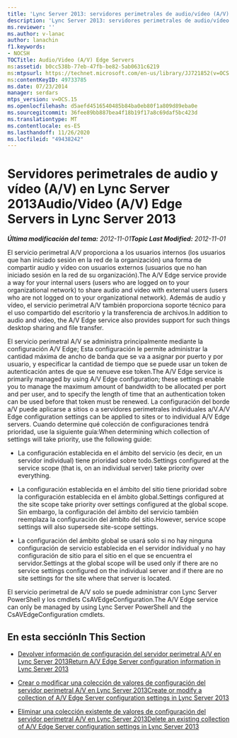 ```yaml
---
title: 'Lync Server 2013: servidores perimetrales de audio/vídeo (A/V)'
description: 'Lync Server 2013: servidores perimetrales de audio/vídeo (A/V).'
ms.reviewer: ''
ms.author: v-lanac
author: lanachin
f1.keywords:
- NOCSH
TOCTitle: Audio/Video (A/V) Edge Servers
ms:assetid: b0cc538b-77eb-47fb-be82-5ab0631c6219
ms:mtpsurl: https://technet.microsoft.com/en-us/library/JJ721852(v=OCS.15)
ms:contentKeyID: 49733785
ms.date: 07/23/2014
manager: serdars
mtps_version: v=OCS.15
ms.openlocfilehash: d5aefd4516540485b84ba0eb80f1a809d89eba0e
ms.sourcegitcommit: 36fee89bb887bea4f18b19f17a8c69daf5bc423d
ms.translationtype: MT
ms.contentlocale: es-ES
ms.lasthandoff: 11/26/2020
ms.locfileid: "49438242"
---
```

# <a name="audiovideo-av-edge-servers-in-lync-server-2013"></a><span data-ttu-id="b24f3-103">Servidores perimetrales de audio y vídeo (A/V) en Lync Server 2013</span><span class="sxs-lookup"><span data-stu-id="b24f3-103">Audio/Video (A/V) Edge Servers in Lync Server 2013</span></span>

<div data-xmlns="http://www.w3.org/1999/xhtml">

<div class="topic" data-xmlns="http://www.w3.org/1999/xhtml" data-msxsl="urn:schemas-microsoft-com:xslt" data-cs="https://msdn.microsoft.com/">

<div data-asp="https://msdn2.microsoft.com/asp">



</div>

<div id="mainSection">

<div id="mainBody"><span data-ttu-id="b24f3-104">

<span> </span></span><span class="sxs-lookup"><span data-stu-id="b24f3-104">

<span> </span></span></span>

<span data-ttu-id="b24f3-105">_**Última modificación del tema:** 2012-11-01_</span><span class="sxs-lookup"><span data-stu-id="b24f3-105">_**Topic Last Modified:** 2012-11-01_</span></span>

<span data-ttu-id="b24f3-106">El servicio perimetral A/V proporciona a los usuarios internos (los usuarios que han iniciado sesión en la red de la organización) una forma de compartir audio y vídeo con usuarios externos (usuarios que no han iniciado sesión en la red de su organización).</span><span class="sxs-lookup"><span data-stu-id="b24f3-106">The A/V Edge service provide a way for your internal users (users who are logged on to your organizational network) to share audio and video with external users (users who are not logged on to your organizational network).</span></span> <span data-ttu-id="b24f3-107">Además de audio y vídeo, el servicio perimetral A/V también proporciona soporte técnico para el uso compartido del escritorio y la transferencia de archivos.</span><span class="sxs-lookup"><span data-stu-id="b24f3-107">In addition to audio and video, the A/V Edge service also provides support for such things desktop sharing and file transfer.</span></span>

<span data-ttu-id="b24f3-108">El servicio perimetral A/V se administra principalmente mediante la configuración A/V Edge; Esta configuración le permite administrar la cantidad máxima de ancho de banda que se va a asignar por puerto y por usuario, y especificar la cantidad de tiempo que se puede usar un token de autenticación antes de que se renueve ese token.</span><span class="sxs-lookup"><span data-stu-id="b24f3-108">The A/V Edge service is primarily managed by using A/V Edge configuration; these settings enable you to manage the maximum amount of bandwidth to be allocated per port and per user, and to specify the length of time that an authentication token can be used before that token must be renewed.</span></span> <span data-ttu-id="b24f3-109">La configuración del borde a/V puede aplicarse a sitios o a servidores perimetrales individuales a/V.</span><span class="sxs-lookup"><span data-stu-id="b24f3-109">A/V Edge configuration settings can be applied to sites or to individual A/V Edge servers.</span></span> <span data-ttu-id="b24f3-110">Cuando determine qué colección de configuraciones tendrá prioridad, use la siguiente guía:</span><span class="sxs-lookup"><span data-stu-id="b24f3-110">When determining which collection of settings will take priority, use the following guide:</span></span>

  - <span data-ttu-id="b24f3-111">La configuración establecida en el ámbito del servicio (es decir, en un servidor individual) tiene prioridad sobre todo.</span><span class="sxs-lookup"><span data-stu-id="b24f3-111">Settings configured at the service scope (that is, on an individual server) take priority over everything.</span></span>

  - <span data-ttu-id="b24f3-112">La configuración establecida en el ámbito del sitio tiene prioridad sobre la configuración establecida en el ámbito global.</span><span class="sxs-lookup"><span data-stu-id="b24f3-112">Settings configured at the site scope take priority over settings configured at the global scope.</span></span> <span data-ttu-id="b24f3-113">Sin embargo, la configuración del ámbito del servicio también reemplaza la configuración del ámbito del sitio.</span><span class="sxs-lookup"><span data-stu-id="b24f3-113">However, service scope settings will also supersede site-scope settings.</span></span>

  - <span data-ttu-id="b24f3-114">La configuración del ámbito global se usará solo si no hay ninguna configuración de servicio establecida en el servidor individual y no hay configuración de sitio para el sitio en el que se encuentra el servidor.</span><span class="sxs-lookup"><span data-stu-id="b24f3-114">Settings at the global scope will be used only if there are no service settings configured on the individual server and if there are no site settings for the site where that server is located.</span></span>

<span data-ttu-id="b24f3-115">El servicio perimetral de A/V solo se puede administrar con Lync Server PowerShell y los cmdlets CsAVEdgeConfiguration.</span><span class="sxs-lookup"><span data-stu-id="b24f3-115">The A/V Edge service can only be managed by using Lync Server PowerShell and the CsAVEdgeConfiguration cmdlets.</span></span>

<div>

## <a name="in-this-section"></a><span data-ttu-id="b24f3-116">En esta sección</span><span class="sxs-lookup"><span data-stu-id="b24f3-116">In This Section</span></span>

  - [<span data-ttu-id="b24f3-117">Devolver información de configuración del servidor perimetral A/V en Lync Server 2013</span><span class="sxs-lookup"><span data-stu-id="b24f3-117">Return A/V Edge Server configuration information in Lync Server 2013</span></span>](lync-server-2013-return-a-v-edge-server-configuration-information.md)

  - [<span data-ttu-id="b24f3-118">Crear o modificar una colección de valores de configuración del servidor perimetral A/V en Lync Server 2013</span><span class="sxs-lookup"><span data-stu-id="b24f3-118">Create or modify a collection of A/V Edge Server configuration settings in Lync Server 2013</span></span>](lync-server-2013-create-or-modify-a-collection-of-a-v-edge-server-configuration-settings.md)

  - [<span data-ttu-id="b24f3-119">Eliminar una colección existente de valores de configuración del servidor perimetral A/V en Lync Server 2013</span><span class="sxs-lookup"><span data-stu-id="b24f3-119">Delete an existing collection of A/V Edge Server configuration settings in Lync Server 2013</span></span>](lync-server-2013-delete-an-existing-collection-of-a-v-edge-server-configuration-settings.md)

<span data-ttu-id="b24f3-120"></div>

</div>

<span> </span>

</div>

</div>

</span><span class="sxs-lookup"><span data-stu-id="b24f3-120"></div>

</div>

<span> </span>

</div>

</div>

</span></span></div>

